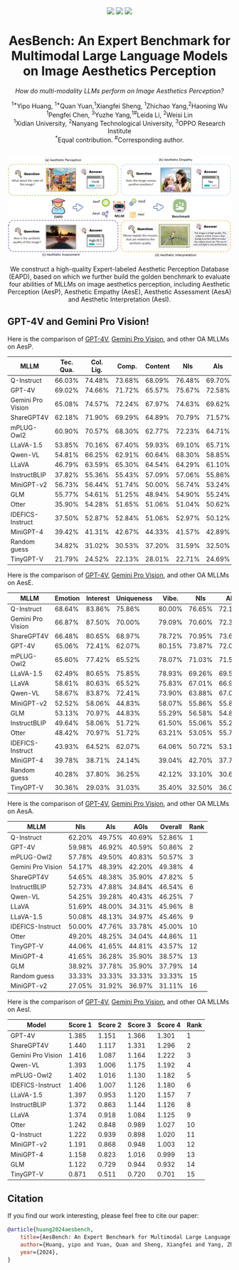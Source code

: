 <div align="center">
    
    
 <div>
    <a href="https://github.com/yipoh/AesBench"><img src="https://img.shields.io/github/stars/yipoh/AesBench"/></a>
    <a href="https://arxiv.org/abs/2401.08276"><img src="https://img.shields.io/badge/Arxiv-2401:08276-red"/></a>
    <a href="https://github.com/Q-Future/Q-Bench/releases/tag/v1.0.1.1014datarelease"><img src="https://img.shields.io/badge/Data-Comming_Soon-blue"></a>

   </div>


   

  <h1>AesBench: An Expert Benchmark for Multimodal Large Language Models on Image Aesthetics Perception</h1>

_How do multi-modality LLMs perform on Image Aesthetics Perception?_
  <div>
  <sup>1*</sup>Yipo Huang, <sup>1*</sup>Quan Yuan,<sup>1</sup>Xiangfei Sheng, <sup>1</sup>Zhichao Yang,<sup>2</sup>Haoning Wu
       </div>   

  <div>
  <sup>1</sup>Pengfei Chen, <sup>3</sup>Yuzhe Yang,<sup>1#</sup>Leida Li, <sup>2</sup>Weisi Lin 
       </div>  
       
  <div>
  <sup>1</sup>Xidian University, <sup>2</sup>Nanyang Technological University, <sup>3</sup>OPPO Research Institute
       </div>   
<div>
<sup>*</sup>Equal contribution. <sup>#</sup>Corresponding author. 
   </div>
    

    


</div>

 <br>

</h5>
</p> 
<p align="center">
    <img src="imgs/overview.png"/>
<p>
    <p align="center">We construct a high-quality Expert-labeled Aesthetic Perception Database (EAPD), based on which we further build the golden benchmark to evaluate four abilities of MLLMs on image aesthetics perception, including Aesthetic Perception (AesP), Aesthetic Empathy (AesE), Aesthetic Assessment (AesA) and Aesthetic Interpretation (AesI).</p>
    </p> 
     </p> 
     </p> 

## GPT-4V and Gemini Pro Vision!



Here is the comparison of [GPT-4V](https://chat.openai.com), [Gemini Pro Vision](https://ai.google.dev/), and other OA MLLMs on AesP.

|  MLLM             | Tec. Qua. | Col. Lig.    | Comp.  | Content|   NIs   |  AIs   |  AGIs  | Yes-No |   What | How    | Why    |Overall| Rank          |
|-------------------|-----------|--------------|--------|--------|---------|--------|--------|--------|--------|--------|--------|--------|--------------|
| Q-Instruct        | 66.03%    | 74.48%       | 73.68% | 68.09% | 76.48%  | 69.70% | 69.28% | 64.68% | 63.31% | 85.28% | 86.34% | 72.61% | 1            |
| GPT-4V            | 69.02%    | 74.66%       | 71.72% | 65.57% | 75.67%  | 72.58% | 65.82% | 68.93% | 64.67% | 76.70% | 84.46% | 72.08% | 2            |
| Gemini Pro Vision | 65.08%    | 74.57%       | 72.24% | 67.97% | 74.63%  | 69.62% | 70.03% | 64.70% | 64.95% | 78.71% | 90.24% | 71.99% | 3            |
| ShareGPT4V        | 62.18%    | 71.90%       | 69.29% | 64.89% | 70.79%  | 71.57% | 63.96% | 69.32% | 61.33% | 72.01% | 77.56% | 69.18% | 4            |
| mPLUG-Owl2        | 60.90%    | 70.57%       | 68.30% | 62.77% | 72.23%  | 64.71% | 64.10% | 65.59% | 58.64% | 73.02% | 80.73% | 67.89% | 5            |
| LLaVA-1.5         | 53.85%    | 70.16%       | 67.40% | 59.93% | 69.10%  | 65.71% | 62.37% | 62.36% | 58.92% | 70.71% | 81.22% | 66.32% | 6            |
| Qwen-VL           | 54.81%    | 66.25%       | 62.91% | 60.64% | 68.30%  | 58.85% | 59.44% | 61.25% | 55.38% | 67.53% | 74.15% | 63.21% | 7            |
| LLaVA             | 46.79%    | 63.59%       | 65.30% | 64.54% | 64.29%  | 61.10% | 60.77% | 65.39% | 52.27% | 61.18% | 74.88% | 62.43% | 8            |
| InstructBLIP      | 37.82%    | 55.36%       | 55.43% | 57.09% | 57.06%  | 55.86% | 47.21% | 59.84% | 45.01% | 54.98% | 56.34% | 54.29% | 9            |
| MiniGPT-v2       | 56.73%  | 56.44%  | 51.74%  | 50.00%  | 56.74%  | 53.24%  | 50.93%  | 53.99%  | 43.06%  | 58.73%   | 66.10%   | 54.18%   | 10   |
| GLM              | 55.77%  | 54.61%  | 51.25%  | 48.94%  | 54.90%  | 55.24%  | 47.34%  | 60.95%  | 44.62%  | 48.48%   | 55.61%   | 52.96%   | 11   |
| Otter            | 35.90%  | 54.28%  | 51.65%  | 51.06%  | 51.04%  | 50.62%  | 51.20%  | 56.10%  | 44.48%  | 51.37%   | 49.02%   | 50.96%   | 12   |
| IDEFICS-Instruct | 37.50%  | 52.87%  | 52.84%  | 51.06%  | 52.97%  | 50.12%  | 48.40%  | 50.96%  | 44.62%  | 51.09%   | 60.73%   | 50.82%   | 13   |
| MiniGPT-4        | 39.42%  | 41.31%  | 42.67%  | 44.33%  | 41.57%  | 42.89%  | 41.36%  | 47.23%  | 32.01%  | 41.99%   | 46.10%   | 41.93%   | 14   |
| Random guess      | 34.82%    | 31.02%       | 30.53% | 37.20% | 31.59%  | 32.50% | 31.19% | 50.00% | 27.35% | 27.32% | 25.00% | 35.02% | 15       |
| TinyGPT-V        | 21.79%  | 24.52%  | 22.13%  | 28.01%  | 22.71%  | 24.69%  | 24.34%  | 32.39%  | 17.99%  | 19.77%   | 19.27%   | 23.71%   | 16   |


Here is the comparison of [GPT-4V](https://chat.openai.com), [Gemini Pro Vision](https://ai.google.dev/), and other OA MLLMs on AesE.

| MLLM            | Emotion | Interest | Uniqueness | Vibe. | NIs | AIs | AGIs | Yes-No | What | How | Why | Overall | Rank |
|------------------|---------|---------|---------|---------|---------|---------|---------|---------|---------|----------|----------|----------|------|
| Q-Instruct       | 68.64%  | 83.86%  | 75.86%  | 80.00%  | 76.65%  | 72.19%  | 66.62%  | 64.30%  | 67.42%  | 81.57%   | 86.76%   | 72.68%   | 1    |
| Gemini Pro Vision| 66.87%  | 87.50%  | 70.00%  | 79.09%  | 70.60%  | 72.35%  | 71.53%  | 67.50%  | 64.52%  | 72.25%   | 90.37%   | 71.37%   | 2    |
| ShareGPT4V       | 66.48%  | 80.65%  | 68.97%  | 78.72%  | 70.95%  | 73.69%  | 67.29%  | 67.75%  | 65.58%  | 72.71%   | 83.58%   | 70.75%   | 3    |
| GPT-4V           | 65.06%  | 72.41%  | 62.07%  | 80.15%  | 73.87%  | 72.08%  | 62.27%  | 68.67%  | 64.02%  | 70.07%   | 84.20%   | 70.16%   | 4    |
| mPLUG-Owl2       | 65.60%  | 77.42%  | 65.52%  | 78.07%  | 71.03%  | 71.57%  | 66.22%  | 68.05%  | 64.16%  | 70.14%   | 83.82%   | 69.89%   | 5    |
| LLaVA-1.5        | 62.49%  | 80.65%  | 75.85%  | 78.93%  | 69.26%  | 69.58%  | 65.43%  | 62.37%  | 64.16%  | 71.71%   | 84.07%   | 68.32%   | 6    |
| LLaVA            | 58.61%  | 80.63%  | 65.52%  | 75.83%  | 67.01%  | 66.96%  | 58.38%  | 67.95%  | 55.95%  | 60.14%   | 79.66%   | 64.68%   | 7    |
| Qwen-VL          | 58.67%  | 83.87%  | 72.41%  | 73.90%  | 63.88%  | 67.08%  | 61.57%  | 60.65%  | 58.07%  | 66.14%   | 79.90%   | 64.18%   | 8    |
| MiniGPT-v2        | 52.52%  | 58.06%  | 44.83%  | 58.07%  | 55.86%  | 55.85%  | 50.27%  | 57.81%  | 43.48%  | 53.43%   | 66.42%   | 54.36%   | 9    |
| GLM               | 53.13%  | 70.97%  | 44.83%  | 55.29%  | 56.58%  | 54.86%  | 48.67%  | 60.65%  | 41.78%  | 50.43%   | 64.95%   | 53.96%   | 10   |
| InstructBLIP      | 49.64%  | 58.06%  | 51.72%  | 61.50%  | 55.06%  | 55.24%  | 48.94%  | 55.88%  | 50.99%  | 51.43%   | 58.33%   | 53.89%   | 11   |
| Otter             | 48.42%  | 70.97%  | 51.72%  | 63.21%  | 53.05%  | 55.74%  | 52.39%  | 54.77%  | 51.84%  | 53.43%   | 54.41%   | 53.64%   | 12   |
| IDEFICS-Instruct  | 43.93%  | 64.52%  | 62.07%  | 64.06%  | 50.72%  | 53.12%  | 49.07%  | 50.20%  | 41.08%  | 52.43%   | 66.42%   | 50.82%   | 13   |
| MiniGPT-4         | 39.78%  | 38.71%  | 24.14%  | 39.04%  | 42.70%  | 37.78%  | 35.51%  | 50.61%  | 31.59%  | 31.86%   | 38.48%   | 39.35%   | 14   |
| Random guess | 40.28%  | 37.80%  | 36.25%  | 42.12%  | 33.10%  | 30.62%  | 30.67%  | 50.00%  | 27.35%  | 27.32%   | 25.00%   | 34.98%   | 15    |
| TinyGPT-V         | 30.36%  | 29.03%  | 31.03%  | 35.40%  | 32.50%  | 36.03%  | 26.99%  | 36.00%  | 29.89%  | 28.86%   | 31.62%   | 32.04%   | 16   |


Here is the comparison of [GPT-4V](https://chat.openai.com), [Gemini Pro Vision](https://ai.google.dev/), and other OA MLLMs on AesA.

| MLLM               | NIs| AIs | AGIs | Overall | Rank |
|---------------------|---------|---------|---------|---------|------|
| Q-Instruct          | 62.20%  | 49.75%  | 40.69%  | 52.86%  | 1    |
| GPT-4V              | 59.98%  | 46.92%  | 40.59%  | 50.86%  | 2    |
| mPLUG-Owl2          | 57.78%  | 49.50%  | 40.83%  | 50.57%  | 3    |
| Gemini Pro Vision   | 54.17%  | 48.39%  | 42.20%  | 49.38%  | 4    |
| ShareGPT4V          | 54.65%  | 48.38%  | 35.90%  | 47.82%  | 5    |
| InstructBLIP        | 52.73%  | 47.88%  | 34.84%  | 46.54%  | 6    |
| Qwen-VL             | 54.25%  | 39.28%  | 40.43%  | 46.25%  | 7    |
| LLaVA               | 51.69%  | 48.00%  | 34.31%  | 45.96%  | 8    |
| LLaVA-1.5           | 50.08%  | 48.13%  | 34.97%  | 45.46%  | 9    |
| IDEFICS-Instruct    | 50.00%  | 47.76%  | 33.78%  | 45.00%  | 10   |
| Otter               | 49.20%  | 48.25%  | 34.04%  | 44.86%  | 11   |
| TinyGPT-V           | 44.06%  | 41.65%  | 44.81%  | 43.57%  | 12   |
| MiniGPT-4           | 41.65%  | 36.28%  | 35.90%  | 38.57%  | 13   |
| GLM                 | 38.92%  | 37.78%  | 35.90%  | 37.79%  | 14   |
| Random guess        | 33.33%  | 33.33%  | 33.33%  | 33.33%  | 15    |
| MiniGPT-v2          | 27.05%  | 31.92%  | 36.97%  | 31.11%  | 16   |


Here is the comparison of [GPT-4V](https://chat.openai.com), [Gemini Pro Vision](https://ai.google.dev/), and other OA MLLMs on AesI.


| Model               | Score 1 | Score 2 | Score 3 | Score 4 | Rank |
|---------------------|---------|---------|---------|---------|------|
| GPT-4V              | 1.385   | 1.151   | 1.366   | 1.301   | 1    |
| ShareGPT4V          | 1.440   | 1.117   | 1.331   | 1.296   | 2    |
| Gemini Pro Vision   | 1.416   | 1.087   | 1.164   | 1.222   | 3    |
| Qwen-VL             | 1.393   | 1.006   | 1.175   | 1.192   | 4    |
| mPLUG-Owl2          | 1.402   | 1.016   | 1.130   | 1.182   | 5    |
| IDEFICS-Instruct    | 1.406   | 1.007   | 1.126   | 1.180   | 6    |
| LLaVA-1.5           | 1.397   | 0.953   | 1.120   | 1.157   | 7    |
| InstructBLIP        | 1.372   | 0.863   | 1.144   | 1.126   | 8    |
| LLaVA               | 1.374   | 0.918   | 1.084   | 1.125   | 9    |
| Otter               | 1.242   | 0.848   | 0.989   | 1.027   | 10   |
| Q-Instruct          | 1.222   | 0.939   | 0.898   | 1.020   | 11   |
| MiniGPT-v2          | 1.191   | 0.868   | 0.948   | 1.003   | 12   |
| MiniGPT-4           | 1.158   | 0.823   | 1.016   | 0.999   | 13   |
| GLM                 | 1.122   | 0.729   | 0.944   | 0.932   | 14   |
| TinyGPT-V           | 0.871   | 0.511   | 0.720   | 0.701   | 15   |

## Citation

If you find our work interesting, please feel free to cite our paper:

```bibtex
@article{huang2024aesbench,
    title={AesBench: An Expert Benchmark for Multimodal Large Language Models on Image Aesthetics Perception},
    author={Huang, yipo and Yuan, Quan and Sheng, Xiangfei and Yang, Zhichao and Wu, Haoning and Chen, Pengfei and Yang, Yuzhe and Li, Leida and Lin, Weisi},
    year={2024},
}
```
